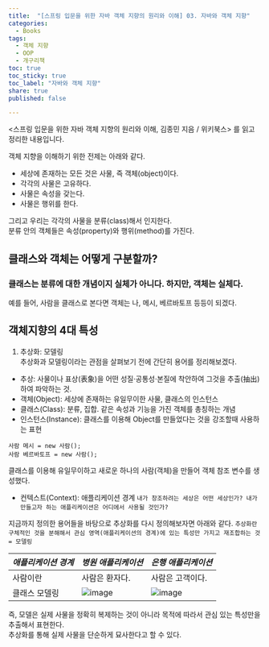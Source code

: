 ```yaml
---
title:  "[스프링 입문을 위한 자바 객체 지향의 원리와 이해] 03. 자바와 객체 지향"
categories: 
  - Books
tags:
  - 객체 지향
  - OOP
  - 개구리책
toc: true
toc_sticky: true
toc_label: "자바와 객체 지향"
share: true
published: false

--- 
```


<스프링 입문을 위한 자바 객체 지향의 원리와 이해, 김종민 지음 / 위키북스> 를 읽고 정리한 내용입니다.  

객체 지향을 이해하기 위한 전제는 아래와 같다.
- 세상에 존재하는 모든 것은 사물, 즉 객체(object)이다.
- 각각의 사물은 고유하다.
- 사물은 속성을 갖는다.
- 사물은 행위를 한다.

그리고 우리는 각각의 사물을 분류(class)해서 인지한다.  
분류 안의 객체들은 속성(property)와 행위(method)를 가진다.  

## 클래스와 객체는 어떻게 구분할까?
### 클래스는 분류에 대한 개념이지 실체가 아니다. 하지만, 객체는 실체다.  
예를 들어, 사람을 클래스로 본다면 객체는 나, 메시, 베르바토프 등등이 되겠다.

## 객체지향의 4대 특성
1. 추상화: 모델링  
추상화과 모델링이라는 관점을 살펴보기 전에 간단히 용어를 정리해보겠다.  

- 추상: 사물이나 표상(表象)을 어떤 성질·공통성·본질에 착안하여 그것을 추출(抽出)하여 파악하는 것. 
- 객체(Object): 세상에 존재하는 유일무이한 사물, 클래스의 인스턴스
- 클래스(Class): 분류, 집합. 같은 속성과 기능을 가진 객체를 총칭하는 개념
- 인스턴스(Instance): 클래스를 이용해 Object를 만들었다는 것을 강조할때 사용하는 표현

```
사람 메시 = new 사람();
사람 베르바토프 = new 사람();
```
클래스를 이용해 유일무이하고 새로운 하나의 사람(객체)을 만들어 객체 참조 변수를 생성했다.

- 컨텍스트(Context): 애플리케이션 경계
`내가 창조하려는 세상은 어떤 세상인가? 내가 만들고자 하는 애플리케이션은 어디에서 사용될 것인가?`

지금까지 정의한 용어들을 바탕으로 추상화를 다시 정의해보자면 아래와 같다.
`추상화란 구체적인 것을 분해해서 관심 영역(애플리케이션의 경계)에 있는 특성만 가지고 재조합하는 것 = 모델링`  

|*애플리케이션 경계*|*병원 애플리케이션*|*은행 애플리케이션*|
|------|---|---|
|사람이란|사람은 환자다.|사람은 고객이다.|
|클래스 모델링|![image](https://user-images.githubusercontent.com/84058944/208303214-5b9607be-cc46-4f5c-b975-8caedb100b57.png)|![image](https://user-images.githubusercontent.com/84058944/208303221-ccf0f204-9b72-4e9f-bb3a-965290f9cc45.png)|


즉, 모델은 실제 사물을 정확히 복제하는 것이 아니라 목적에 따라서 관심 있는 특성만을 추출해서 표현한다.  
추상화를 통해 실제 사물을 단순하게 묘사한다고 할 수 있다.  
